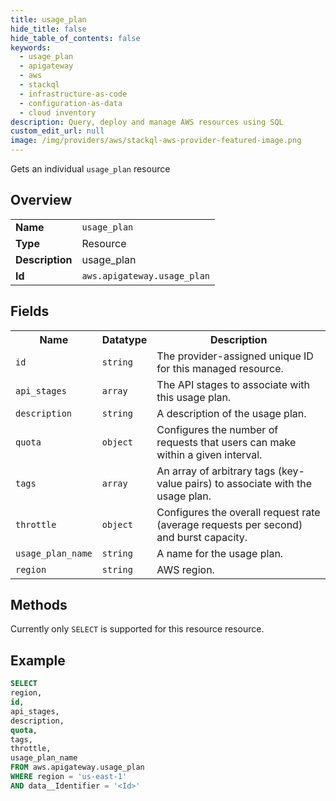 ```yaml
---
title: usage_plan
hide_title: false
hide_table_of_contents: false
keywords:
  - usage_plan
  - apigateway
  - aws
  - stackql
  - infrastructure-as-code
  - configuration-as-data
  - cloud inventory
description: Query, deploy and manage AWS resources using SQL
custom_edit_url: null
image: /img/providers/aws/stackql-aws-provider-featured-image.png
---
```

Gets an individual <code>usage_plan</code> resource

## Overview
<table><tbody>
<tr><td><b>Name</b></td><td><code>usage_plan</code></td></tr>
<tr><td><b>Type</b></td><td>Resource</td></tr>
<tr><td><b>Description</b></td><td>usage_plan</td></tr>
<tr><td><b>Id</b></td><td><code>aws.apigateway.usage_plan</code></td></tr>
</tbody></table>

## Fields
<table><tbody>
<tr><th>Name</th><th>Datatype</th><th>Description</th></tr>
<tr><td><code>id</code></td><td><code>string</code></td><td>The provider-assigned unique ID for this managed resource.</td></tr>
<tr><td><code>api_stages</code></td><td><code>array</code></td><td>The API stages to associate with this usage plan.</td></tr>
<tr><td><code>description</code></td><td><code>string</code></td><td>A description of the usage plan.</td></tr>
<tr><td><code>quota</code></td><td><code>object</code></td><td>Configures the number of requests that users can make within a given interval.</td></tr>
<tr><td><code>tags</code></td><td><code>array</code></td><td>An array of arbitrary tags (key-value pairs) to associate with the usage plan.</td></tr>
<tr><td><code>throttle</code></td><td><code>object</code></td><td>Configures the overall request rate (average requests per second) and burst capacity.</td></tr>
<tr><td><code>usage_plan_name</code></td><td><code>string</code></td><td>A name for the usage plan.</td></tr>
<tr><td><code>region</code></td><td><code>string</code></td><td>AWS region.</td></tr>

</tbody></table>

## Methods
Currently only <code>SELECT</code> is supported for this resource resource.

## Example
```sql
SELECT
region,
id,
api_stages,
description,
quota,
tags,
throttle,
usage_plan_name
FROM aws.apigateway.usage_plan
WHERE region = 'us-east-1'
AND data__Identifier = '<Id>'
```
